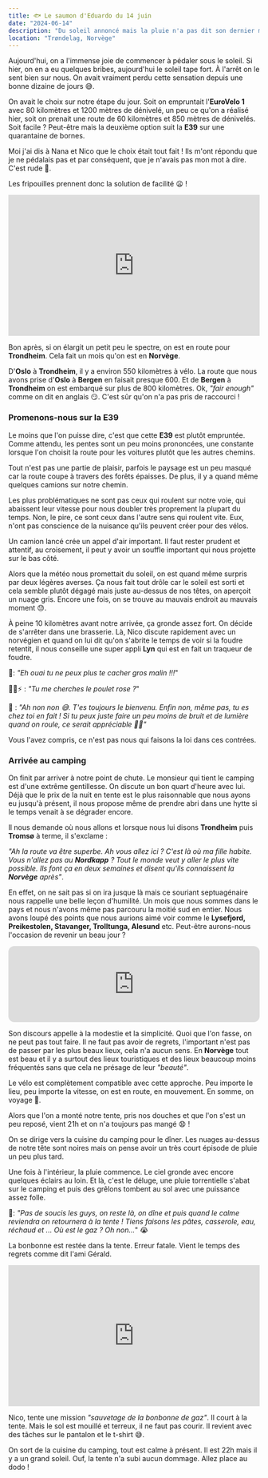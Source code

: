 ```yaml
---
title: 🐟 Le saumon d'Eduardo du 14 juin
date: "2024-06-14"
description: "Du soleil annoncé mais la pluie n'a pas dit son dernier mot !"
location: "Trøndelag, Norvège"
---
```


Aujourd'hui, on a l'immense joie de commencer à pédaler sous le soleil. Si hier, on en a eu quelques bribes, aujourd'hui le soleil tape fort. À l'arrêt on le sent bien sur nous. On avait vraiment perdu cette sensation depuis une bonne dizaine de jours 😅.

On avait le choix sur notre étape du jour. Soit on empruntait l'**EuroVelo 1** avec 80 kilomètres et 1200 mètres de dénivelé, un peu ce qu'on a réalisé hier, soit on prenait une route de 60 kilomètres et 850 mètres de dénivelés. Soit facile ? Peut-être mais la deuxième option suit la **E39** sur une quarantaine de bornes.

Moi j'ai dis à Nana et Nico que le choix était tout fait ! Ils m'ont répondu que je ne pédalais pas et par conséquent, que je n'avais pas mon mot à dire. C'est rude 😬.

Les fripouilles prennent donc la solution de facilité 😦 !

<div style="width: 100%; height: 0; position: relative; padding-bottom: 56%;"><iframe src="https://giphy.com/embed/UiCSHJrkCr02Y" style="top: 0; left: 0; width: 100%; height: 100%; position: absolute; border: 0;" allowfullscreen scrolling="no" allow="encrypted-media;" class="giphy-embed"></iframe></div>

Bon après, si on élargit un petit peu le spectre, on est en route pour **Trondheim**. Cela fait un mois qu'on est en **Norvège**.

D'**Oslo** à **Trondheim**, il y a environ 550 kilomètres à vélo. La route que nous avons prise d'**Oslo** à **Bergen** en faisait presque 600. Et de **Bergen** à **Trondheim** on est embarqué sur plus de 800 kilomètres. Ok, _"fair enough"_ comme on dit en anglais 😏. C'est sûr qu'on n'a pas pris de raccourci !

### Promenons-nous sur la E39

Le moins que l'on puisse dire, c'est que cette **E39** est plutôt empruntée. Comme attendu, les pentes sont un peu moins prononcées, une constante lorsque l'on choisit la route pour les voitures plutôt que les autres chemins.

Tout n'est pas une partie de plaisir, parfois le paysage est un peu masqué car la route coupe à travers des forêts épaisses. De plus, il y a quand même quelques camions sur notre chemin.

Les plus problématiques ne sont pas ceux qui roulent sur notre voie, qui abaissent leur vitesse pour nous doubler très proprement la plupart du temps. Non, le pire, ce sont ceux dans l'autre sens qui roulent vite. Eux, n'ont pas conscience de la nuisance qu'ils peuvent créer pour des vélos.

Un camion lancé crée un appel d'air important. Il faut rester prudent et attentif, au croisement, il peut y avoir un souffle important qui nous projette sur le bas côté.

Alors que la météo nous promettait du soleil, on est quand même surpris par deux légères averses. Ça nous fait tout drôle car le soleil est sorti et cela semble plutôt dégagé mais juste au-dessus de nos têtes, on aperçoit un nuage gris. Encore une fois, on se trouve au mauvais endroit au mauvais moment 😓.

À peine 10 kilomètres avant notre arrivée, ça gronde assez fort. On décide de s'arrêter dans une brasserie. Là, Nico discute rapidement avec un norvégien et quand on lui dit qu'on s'abrite le temps de voir si la foudre retentit, il nous conseille une super appli **Lyn** qui est en fait un traqueur de foudre.

🦩: _"Eh ouai tu ne peux plus te cacher gros malin !!!_"

🤴🏼⚡ : _"Tu me cherches le poulet rose ?_"

🦩 : _"Ah non non 😅. T'es toujours le bienvenu. Enfin non, même pas, tu es chez toi en fait ! Si tu peux juste faire un peu moins de bruit et de lumière quand on roule, ce serait appréciable 🙏🏼"_

Vous l'avez compris, ce n'est pas nous qui faisons la loi dans ces contrées.

### Arrivée au camping

On finit par arriver à notre point de chute. Le monsieur qui tient le camping est d'une extrême gentillesse. On discute un bon quart d'heure avec lui. Déjà que le prix de la nuit en tente est le plus raisonnable que nous ayons eu jusqu'à présent, il nous propose même de prendre abri dans une hytte si le temps venait à se dégrader encore.

Il nous demande où nous allons et lorsque nous lui disons **Trondheim** puis **Tromsø** à terme, il s'exclame :

_"Ah la route va être superbe. Ah vous allez ici ? C'est là où ma fille habite. Vous n'allez pas au **Nordkapp** ? Tout le monde veut y aller le plus vite possible. Ils font ça en deux semaines et disent qu'ils connaissent la **Norvège** après"_.

En effet, on ne sait pas si on ira jusque là mais ce souriant septuagénaire nous rappelle une belle leçon d'humilité. Un mois que nous sommes dans le pays et nous n'avons même pas parcouru la moitié sud en entier. Nous avons loupé des points que nous aurions aimé voir comme le **Lysefjord, Preikestolen, Stavanger, Trolltunga, Alesund** etc. Peut-être aurons-nous l'occasion de revenir un beau jour ?

<iframe style="border-radius:12px" src="https://open.spotify.com/embed/track/7hm4HTk9encxT0LYC0J6oI?utm_source=generator" width="100%" height="152" frameBorder="0" allow="autoplay; clipboard-write; encrypted-media; picture-in-picture" loading="lazy"></iframe>

Son discours appelle à la modestie et la simplicité. Quoi que l'on fasse, on ne peut pas tout faire. Il ne faut pas avoir de regrets, l'important n'est pas de passer par les plus beaux lieux, cela n'a aucun sens. En **Norvège** tout est beau et il y a surtout des lieux touristiques et des lieux beaucoup moins fréquentés sans que cela ne présage de leur _"beauté"_.

Le vélo est complètement compatible avec cette approche. Peu importe le lieu, peu importe la vitesse, on est en route, en mouvement. En somme, on voyage 🤩.

Alors que l'on a monté notre tente, pris nos douches et que l'on s'est un peu reposé, vient 21h et on n'a toujours pas mangé 😧 !

On se dirige vers la cuisine du camping pour le dîner. Les nuages au-dessus de notre tête sont noires mais on pense avoir un très court épisode de pluie un peu plus tard.

Une fois à l'intérieur, la pluie commence. Le ciel gronde avec encore quelques éclairs au loin. Et là, c'est le déluge, une pluie torrentielle s'abat sur le camping et puis des grêlons tombent au sol avec une puissance assez folle.

🦩: _"Pas de soucis les guys, on reste là, on dîne et puis quand le calme reviendra on retournera à la tente ! Tiens faisons les pâtes, casserole, eau, réchaud et ... Où est le gaz ? Oh non..._" 😭

La bonbonne est restée dans la tente. Erreur fatale. Vient le temps des regrets comme dit l'ami Gérald.

<div style="width: 100%; height: 0; position: relative; padding-bottom: 56%;"><iframe src="https://giphy.com/embed/w9t0aFMjahdxpKKvzN" style="top: 0; left: 0; width: 100%; height: 100%; position: absolute; border: 0;" allowfullscreen scrolling="no" allow="encrypted-media;" class="giphy-embed"></iframe></div>

Nico, tente une mission _"sauvetage de la bonbonne de gaz"_. Il court à la tente. Mais le sol est mouillé et terreux, il ne faut pas courir. Il revient avec des tâches sur le pantalon et le t-shirt 😅.

On sort de la cuisine du camping, tout est calme à présent. Il est 22h mais il y a un grand soleil. Ouf, la tente n'a subi aucun dommage. Allez place au dodo !
